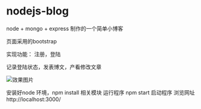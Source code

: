 # nodejs-blog
node + mongo + express 制作的一个简单小博客

页面采用的bootstrap

实现功能： 注册，登陆

记录登陆状态，发表博文，产看修改文章

![效果图片](https://github.com/guopz/nodejs-blog/blob/master/public/images/GIF.gif)

安装好node 环境，npm install 相关模块
运行程序 npm start 启动程序
浏览网址 http://localhost:3000/